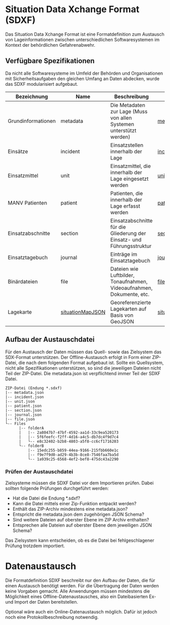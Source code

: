 
# Situation Data Xchange Format (SDXF)
Das Situation Data Xchange Format ist eine Formatdefinition zum Austausch von Lageinformationen zwischen unterschiedlichen Softwaresystemen im Kontext der behördlichen Gefahrenabwehr.

## Verfügbare Spezifikationen
Da nicht alle Softwaresysteme im Umfeld der Behörden und Organisationen mit Sicherheitsaufgaben den gleichen Umfang an Daten abdecken, wurde das SDXF modularisiert aufgebaut.

| Bezeichnung | Name | Beschreibung | JSON Schema |
|--|--|--|--|
| Grundinformationen | metadata | Die Metadaten zur Lage (Muss von allen Systemen unterstützt werden) | [metadata.schema.json](schema/metadata.schema.json)
| Einsätze | incident | Einsatzstellen innerhalb der Lage | [incident.schema.json](schema/incident.schema.json)
| Einsatzmittel | unit | Einsatzmittel, die innerhalb der Lage eingesetzt werden | [unit.schema.json](schema/unit.schema.json)
| MANV Patienten | patient | Patienten, die innerhalb der Lage erfasst werden | [patient.schema.json](schema/patient.schema.json)
| Einsatzabschnitte | section | Einsatzabschnitte für die Gliederung der Einsatz- und Führungsstruktur | [section.schema.json](schema/section.schema.json)
| Einsatztagebuch | journal | Einträge im Einsatztagebuch | [journal.schema.json](schema/journal.schema.json)
| Binärdateien | file | Dateien wie Luftbilder, Tonaufnahmen, Videoaufnahmen, Dokumente, etc. | [file.schema.json](schema/file.schema.json)
| Lagekarte | [situationMapJSON](SituationMapJson.md) | Georeferenzierte Lagekarten auf Basis von GeoJSON | [situationMapJSON](SituationMapJson.md)

## Aufbau der Austauschdatei
Für den Austausch der Daten müssen das Quell- sowie das Zielsystem das SDX-Format unterstützen. Der Offline-Austausch erfolgt in Form einer ZIP-Datei, die nach dem folgenden Format aufgebaut ist. Sollte ein Quellsystem, nicht alle Spezifikationen unterstützen, so sind die jeweiligen Dateien nicht Teil der ZIP-Datei. Die metadata.json ist verpflichtend immer Teil der SDXF Datei.

    ZIP-Datei (Endung *.sdxf)
    |-- metadata.json
    |-- incident.json
    |-- unit.json
    |-- patient.json
    |-- section.json
    |-- journal.json
    |-- file.json
    └-- Files
          |-- folderA
          |   |-- 2a8047b7-47bf-4592-aa1d-33c9ea520173
          |   |-- 5f6feefc-f2ff-4d16-a4c5-db7dc4f9d7c4
          |   └-- e8c32402-b2b8-4803-a5f8-cc6cf1716203
          └-- folderB
              |-- 15edc255-b859-44ea-9166-215fbb660e1c
              |-- f9e7f9d0-ad29-4b3b-8ce8-7546faa7ba5d
              └-- 1a939c25-6568-4ef2-bef8-475dc43a2290

### Prüfen der Austauschdatei
Zielsysteme müssen die SDXF Datei vor dem Importieren prüfen. Dabei sollten folgende Prüfungen durchgeführt werden:

 * Hat die Datei die Endung *.sdxf?
 * Kann die Datei mittels einer Zip-Funktion entpackt werden?
 * Enthält das ZIP-Archiv mindestens eine metadata.json?
 * Entspricht die metadata.json dem zugehörigen JSON Schema?
 * Sind weitere Dateien auf oberster Ebene im ZIP Archiv enthalten?
 * Entsprechen alle Dateien auf oberster Ebene dem jeweiligen JSON Schema?

Das Zielsystem kann entscheiden, ob es die Datei bei fehlgeschlagener Prüfung trotzdem importiert.

# Datenaustausch

Die Formatdefinition SDXF beschreibt nur den Aufbau der Daten, die für einen Austausch benötigt werden. Für die Übertragung der Daten werden keine Vorgaben gemacht. Alle Anwendungen müssen mindestens die Möglichkeit eines Offline-Datenaustausches, also ein Dateibasierten Ex- und Import der Daten bereitstellen.

Optional wäre auch ein Online-Datenaustausch möglich. Dafür ist jedoch noch eine Protokollbeschreibung notwendig.